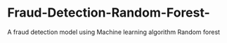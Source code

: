 # Fraud-Detection-Random-Forest-
A fraud detection model using Machine learning algorithm Random forest
